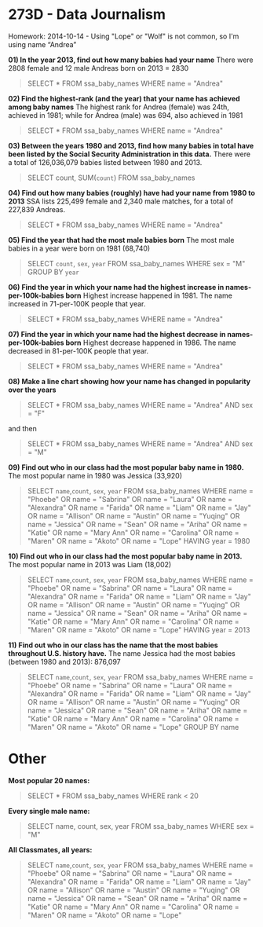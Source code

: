 # 273D - Data Journalism

Homework: 2014-10-14 - Using "Lope" or "Wolf" is not common, so I'm using name “Andrea”

**01) In the year 2013, find out how many babies had your name**
There were 2808 female and 12 male Andreas born on 2013 = 2830

> SELECT * FROM ssa_baby_names
WHERE name = "Andrea"

**02) Find the highest-rank (and the year) that your name has achieved among baby names**
The highest rank for Andrea (female) was 24th, achieved in 1981; while for Andrea (male) was 694, also achieved in 1981

> SELECT * FROM ssa_baby_names
WHERE name = "Andrea" 

**03) Between the years 1980 and 2013, find how many babies in total have been listed by the Social Security Administration in this data.**
There were a total of 126,036,079 babies listed between 1980 and 2013.

> SELECT count,
	SUM(`count`)
FROM ssa_baby_names

**04) Find out how many babies (roughly) have had your name from 1980 to 2013**
SSA lists 225,499 female and 2,340 male matches, for a total of 227,839 Andreas.

> SELECT * FROM ssa_baby_names
WHERE name = "Andrea"

**05) Find the year that had the most male babies born**
The most male babies in a year were born on 1981 (68,740)

> SELECT  `count`, `sex`, `year`
FROM ssa_baby_names
WHERE sex = "M"
GROUP BY `year`

**06) Find the year in which your name had the highest increase in names-per-100k-babies born**
Highest increase happened in 1981. The name increased in 71-per-100K people that year.

> SELECT * FROM ssa_baby_names
WHERE name = "Andrea"

**07) Find the year in which your name had the highest decrease in names-per-100k-babies born**
Highest decrease happened in 1986. The name decreased in 81-per-100K people that year.

> SELECT * FROM ssa_baby_names
WHERE name = "Andrea"

**08) Make a line chart showing how your name has changed in popularity over the years**

> SELECT * FROM ssa_baby_names
WHERE name = "Andrea"
AND  sex = "F"

and then

> SELECT * FROM ssa_baby_names
WHERE name = "Andrea"
AND  sex = "M"

**09) Find out who in our class had the most popular baby name in 1980.**
The most popular name in 1980 was Jessica (33,920)

> SELECT  `name`,`count`, `sex`, `year`
FROM ssa_baby_names
WHERE name = "Phoebe"
OR name = "Sabrina"
OR name = "Laura"
OR name = "Alexandra"
OR name = "Farida"
OR name = "Liam"
OR name = "Jay"
OR name = "Allison"
OR name = "Austin"
OR name = "Yuqing"
OR name = "Jessica"
OR name = "Sean"
OR name = "Ariha"
OR name = "Katie"
OR name = "Mary Ann"
OR name = "Carolina"
OR name = "Maren"
OR name = "Akoto"
OR name = "Lope"
HAVING year = 1980

**10) Find out who in our class had the most popular baby name in 2013.**
The most popular name in 2013 was Liam (18,002)

> SELECT  `name`,`count`, `sex`, `year`
FROM ssa_baby_names
WHERE name = "Phoebe"
OR name = "Sabrina"
OR name = "Laura"
OR name = "Alexandra"
OR name = "Farida"
OR name = "Liam"
OR name = "Jay"
OR name = "Allison"
OR name = "Austin"
OR name = "Yuqing"
OR name = "Jessica"
OR name = "Sean"
OR name = "Ariha"
OR name = "Katie"
OR name = "Mary Ann"
OR name = "Carolina"
OR name = "Maren"
OR name = "Akoto"
OR name = "Lope"
HAVING year = 2013

**11) Find out who in our class has the name that the most babies throughout U.S. history have.**
The name Jessica had the most babies (between 1980 and 2013): 876,097

> SELECT  `name`,`count`, `sex`, `year`
FROM ssa_baby_names
WHERE name = "Phoebe"
OR name = "Sabrina"
OR name = "Laura"
OR name = "Alexandra"
OR name = "Farida"
OR name = "Liam"
OR name = "Jay"
OR name = "Allison"
OR name = "Austin"
OR name = "Yuqing"
OR name = "Jessica"
OR name = "Sean"
OR name = "Ariha"
OR name = "Katie"
OR name = "Mary Ann"
OR name = "Carolina"
OR name = "Maren"
OR name = "Akoto"
OR name = "Lope"
GROUP BY name

# **Other**

**Most popular 20 names:**

> SELECT * FROM ssa_baby_names
WHERE rank < 20

**Every single male name:**

> SELECT  name, count, sex, year
FROM ssa_baby_names
WHERE sex = "M"

**All Classmates, all years:**

> SELECT  `name`,`count`, `sex`, `year`
FROM ssa_baby_names
WHERE name = "Phoebe"
OR name = "Sabrina"
OR name = "Laura"
OR name = "Alexandra"
OR name = "Farida"
OR name = "Liam"
OR name = "Jay"
OR name = "Allison"
OR name = "Austin"
OR name = "Yuqing"
OR name = "Jessica"
OR name = "Sean"
OR name = "Ariha"
OR name = "Katie"
OR name = "Mary Ann"
OR name = "Carolina"
OR name = "Maren"
OR name = "Akoto"
OR name = "Lope"
